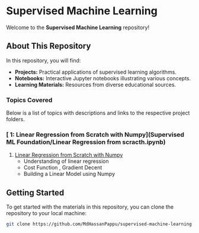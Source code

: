 # Supervised Machine Learning

Welcome to the **Supervised Machine Learning** repository!

## About This Repository

In this repository, you will find:

- **Projects:** Practical applications of supervised learning algorithms.
- **Notebooks:** Interactive Jupyter notebooks illustrating various concepts.
- **Learning Materials:** Resources  from diverse educational sources.

### Topics Covered
Below is a list of topics with descriptions and links to the respective project folders.

### [ 1: Linear Regression from Scratch with Numpy](Supervised ML Foundation/Linear Regression from scracth.ipynb)

1. [Linear Regression from Scratch with Numpy]([(https://github.com/MdHassanPappu/Supervised-Machine-Learning/blob/main/Foundation%20Notebooks/Univariant%20Regression%20from%20scrathc.ipynb)])
    - Understanding of linear regression
    - Cost Function , Gradient Decent
    - Building a Linear Model using Numpy


## Getting Started

To get started with the materials in this repository, you can clone the repository to your local machine:

```sh
git clone https://github.com/MdHassanPappu/supervised-machine-learning.git
